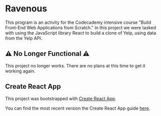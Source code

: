 # Ravenous
This program is an activity for the Codecademy intensive course "Build Front-End Web Applications from Scratch." In this project we were tasked with using the JavaScript library React to build a clone of Yelp, using data from the Yelp API.

## ⚠️ No Longer Functional ⚠️
This project no longer works. There are no plans at this time to get it working again.

## Create React App
This project was bootstrapped with [Create React App](https://github.com/facebookincubator/create-react-app).

You can find the most recent version the Create React App guide [here](https://github.com/facebookincubator/create-react-app/blob/master/packages/react-scripts/template/README.md).
